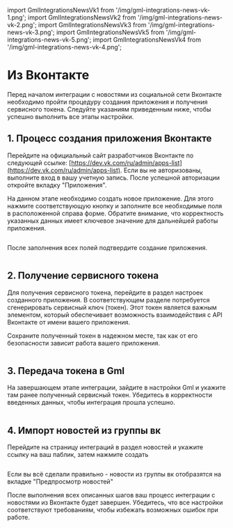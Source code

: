 import GmlIntegrationsNewsVk1 from '/img/gml-integrations-news-vk-1.png';
import GmlIntegrationsNewsVk2 from '/img/gml-integrations-news-vk-2.png';
import GmlIntegrationsNewsVk3 from '/img/gml-integrations-news-vk-3.png';
import GmlIntegrationsNewsVk5 from '/img/gml-integrations-news-vk-5.png';
import GmlIntegrationsNewsVk4 from '/img/gml-integrations-news-vk-4.png';

# Из Вконтакте

Перед началом интеграции с новостями из социальной сети Вконтакте необходимо пройти процедуру создания приложения и
получения сервисного токена. Следуйте указаниям приведенным ниже, чтобы успешно выполнить все этапы настройки.

## 1. Процесс создания приложения Вконтакте

Перейдите на официальный сайт разработчиков Вконтакте по следующей
ссылке: [https://dev.vk.com/ru/admin/apps-list](https://dev.vk.com/ru/admin/apps-list). Если вы не авторизованы,
выполните вход в вашу учетную запись. После успешной авторизации откройте вкладку "Приложения".

На данном этапе необходимо создать новое приложение. Для этого нажмите соответствующую кнопку и заполните все
необходимые поля в расположенной справа форме. Обратите внимание, что корректность указанных данных имеет ключевое
значение для дальнейшей работы приложения.

<p><img className="image-zoom-medium" src={GmlIntegrationsNewsVk1} alt=""/></p>

После заполнения всех полей подтвердите создание приложения.

<p><img className="image-zoom-medium" src={GmlIntegrationsNewsVk2} alt=""/></p>

## 2. Получение сервисного токена

Для получения сервисного токена, перейдите в раздел настроек созданного приложения. В соответствующем разделе
потребуется сгенерировать сервисный ключ (токен). Этот токен является важным элементом, который обеспечивает возможность
взаимодействия с API Вконтакте от имени вашего приложения.

Сохраните полученный токен в надежном месте, так как от его безопасности зависит работа вашего приложения.

<p><img className="image-zoom-medium" src={GmlIntegrationsNewsVk3} alt=""/></p>

## 3. Передача токена в Gml

На завершающем этапе интеграции, зайдите в настройки Gml и укажите там ранее полученный сервисный токен. Убедитесь в
корректности введенных данных, чтобы интеграция прошла успешно.
<p><img className="image-zoom-medium" src={GmlIntegrationsNewsVk4} alt=""/></p>

## 4. Импорт новостей из группы вк

Перейдите на страницу интеграций в раздел новостей и укажите ссылку на ваш паблик, затем нажмите создать

<p><img className="image-zoom-medium" src={GmlIntegrationsNewsVk5} alt=""/></p>
Если вы всё сделали правильно - новости из группы вк отобразятся на вкладке "Предпросмотр новостей"

После выполнения всех описанных шагов ваш процесс интеграции с новостями из Вконтакте будет завершен. Убедитесь, что все
настройки соответствуют требованиям, чтобы избежать возможных ошибок при работе.